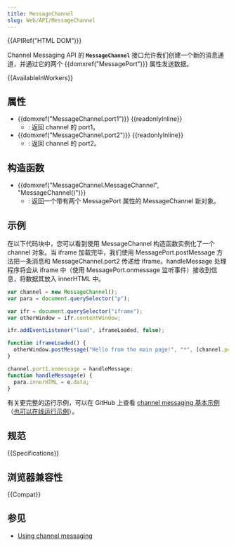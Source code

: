 ```yaml
---
title: MessageChannel
slug: Web/API/MessageChannel
---
```


{{APIRef("HTML DOM")}}

Channel Messaging API 的 **`MessageChannel`** 接口允许我们创建一个新的消息通道，并通过它的两个 {{domxref("MessagePort")}} 属性发送数据。

{{AvailableInWorkers}}

## 属性

- {{domxref("MessageChannel.port1")}} {{readonlyInline}}
  - : 返回 channel 的 port1。
- {{domxref("MessageChannel.port2")}} {{readonlyInline}}
  - : 返回 channel 的 port2。

## 构造函数

- {{domxref("MessageChannel.MessageChannel", "MessageChannel()")}}
  - : 返回一个带有两个 MessagePort 属性的 MessageChannel 新对象。

## 示例

在以下代码块中，您可以看到使用 MessageChannel 构造函数实例化了一个 channel 对象。当 iframe 加载完毕，我们使用 MessagePort.postMessage 方法把一条消息和 MessageChannel.port2 传递给 iframe。handleMessage 处理程序将会从 iframe 中（使用 MessagePort.onmessage 监听事件）接收到信息，将数据其放入 innerHTML 中。

```js
var channel = new MessageChannel();
var para = document.querySelector("p");

var ifr = document.querySelector("iframe");
var otherWindow = ifr.contentWindow;

ifr.addEventListener("load", iframeLoaded, false);

function iframeLoaded() {
  otherWindow.postMessage("Hello from the main page!", "*", [channel.port2]);
}

channel.port1.onmessage = handleMessage;
function handleMessage(e) {
  para.innerHTML = e.data;
}
```

有关更完整的运行示例，可以在 GitHub 上查看 [channel messaging 基本示例](https://github.com/mdn/dom-examples/tree/main/channel-messaging-basic)（[也可以在线运行示例](https://mdn.github.io/dom-examples/channel-messaging-basic/)）。

## 规范

{{Specifications}}

## 浏览器兼容性

{{Compat}}

## 参见

- [Using channel messaging](/zh-CN/docs/Web/API/Channel_Messaging_API/Using_channel_messaging)
